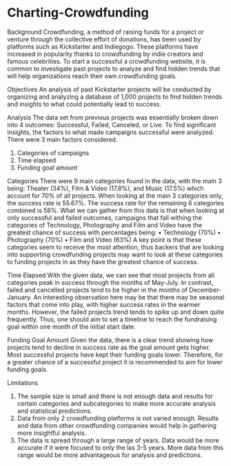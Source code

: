# Charting-Crowdfunding

Background
Crowdfunding, a method of raising funds for a project or venture through the collective effort of donations, has been used by platforms such as Kickstarter and Indiegogo. These platforms have increased in popularity thanks to crowdfunding by indie creators and famous celebrities. 
To start a successful a crowdfunding website, it is common to investigate past projects to analyze and find hidden trends that will help organizations reach their own crowdfunding goals.

Objectives
An analysis of past Kickstarter projects will be conducted by organizing and analyzing a database of 1,000 projects to find hidden trends and insights to what could potentially lead to success. 

Analysis
The data set from previous projects was essentially broken down into 4 outcomes: Successful, Failed, Canceled, or Live. To find significant insights, the factors to what made campaigns successful were analyzed. There were 3 main factors considered.
1.	Categories of campaigns
2.	Time elapsed
3.	Funding goal amount

Categories
There were 9 main categories found in the data, with the main 3 being: Theater (34%), Film & Video (17.8%), and Music (17.5%) which account for 70% of all projects. When looking at the main 3 categories only, the success rate is 55.67%. The success rate for the remaining 6 categories combined is 58%.
 What we can gather from this data is that when looking at only successful and failed outcomes, campaigns that fall withing the categories of Technology, Photography and Film and Video have the greatest chance of success with percentages being:
•	Technology (70%)
•	Photography (70%)
•	Film and Video (63%)
A key point is that these categories seem to receive the most attention, thus backers that are looking into supporting crowdfunding projects may want to look at these categories to funding projects in as they have the greatest chance of success.
 
Time Elapsed
With the given data, we can see that most projects from all categories peak in success through the months of May-July. In contrast, failed and cancelled projects tend to be higher in the months of December-January.
An interesting observation here may be that there may be seasonal factors that come into play, with higher success rates in the warmer months. However, the failed projects trend tends to spike up and down quite frequently. Thus, one should aim to set a timeline to reach the fundraising goal within one month of the initial start date. 

Funding Goal Amount
Given the data, there is a clear trend showing how projects tend to decline in success rate as the goal amount gets higher. Most successful projects have kept their funding goals lower. Therefore, for a greater chance of a successful project it is recommended to aim for lower funding goals. 

Limitations
1.	The sample size is small and there is not enough data and results for certain categories and subcategories to make more accurate analysis and statistical predictions. 
2.	Data from only 2 crowdfunding platforms is not varied enough. Results and data from other crowdfunding companies would help in gathering more insightful analysis.
3.	The data is spread through a large range of years. Data would be more accurate if it were focused to only the las 3-5 years. More data from this range would be more advantageous for analysis and predictions. 

